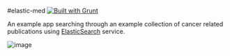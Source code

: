 #elastic-med [![Built with Grunt](https://cdn.gruntjs.com/builtwith.png)](http://gruntjs.com/)

An example app searching through an example collection of cancer related publications using [ElasticSearch](http://www.elasticsearch.org/) service.

![image](https://raw.github.com/intermine/intermine-apps-c/master/elastic-med/example.png)